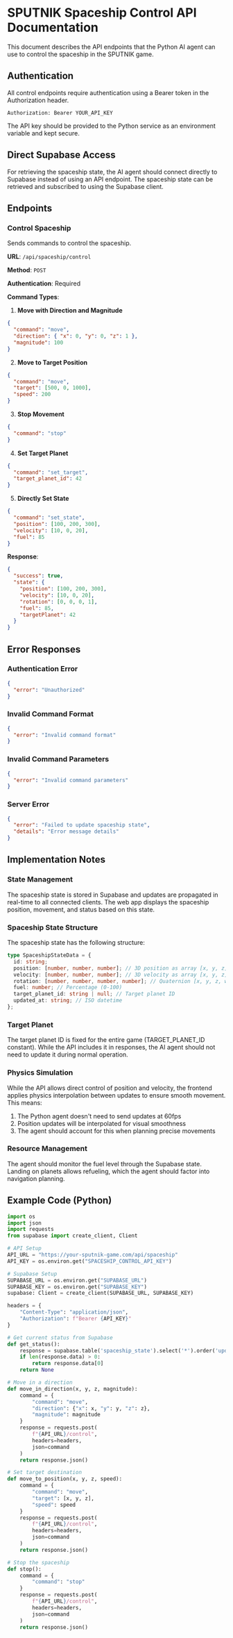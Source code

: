 # SPUTNIK Spaceship Control API Documentation

This document describes the API endpoints that the Python AI agent can use to control the spaceship in the SPUTNIK game.

## Authentication

All control endpoints require authentication using a Bearer token in the Authorization header.

```
Authorization: Bearer YOUR_API_KEY
```

The API key should be provided to the Python service as an environment variable and kept secure.

## Direct Supabase Access

For retrieving the spaceship state, the AI agent should connect directly to Supabase instead of using an API endpoint. The spaceship state can be retrieved and subscribed to using the Supabase client.

## Endpoints

### Control Spaceship

Sends commands to control the spaceship.

**URL**: `/api/spaceship/control`

**Method**: `POST`

**Authentication**: Required

**Command Types**:

1. **Move with Direction and Magnitude**

```json
{
  "command": "move",
  "direction": { "x": 0, "y": 0, "z": 1 },
  "magnitude": 100
}
```

2. **Move to Target Position**

```json
{
  "command": "move",
  "target": [500, 0, 1000],
  "speed": 200
}
```

3. **Stop Movement**

```json
{
  "command": "stop"
}
```

4. **Set Target Planet**

```json
{
  "command": "set_target",
  "target_planet_id": 42
}
```

5. **Directly Set State**

```json
{
  "command": "set_state",
  "position": [100, 200, 300],
  "velocity": [10, 0, 20],
  "fuel": 85
}
```

**Response**:
```json
{
  "success": true,
  "state": {
    "position": [100, 200, 300],
    "velocity": [10, 0, 20],
    "rotation": [0, 0, 0, 1],
    "fuel": 85,
    "targetPlanet": 42
  }
}
```

## Error Responses

### Authentication Error

```json
{
  "error": "Unauthorized"
}
```

### Invalid Command Format

```json
{
  "error": "Invalid command format"
}
```

### Invalid Command Parameters

```json
{
  "error": "Invalid command parameters"
}
```

### Server Error

```json
{
  "error": "Failed to update spaceship state",
  "details": "Error message details"
}
```

## Implementation Notes

### State Management

The spaceship state is stored in Supabase and updates are propagated in real-time to all connected clients. The web app displays the spaceship position, movement, and status based on this state.

### Spaceship State Structure

The spaceship state has the following structure:

```typescript
type SpaceshipStateData = {
  id: string;
  position: [number, number, number]; // 3D position as array [x, y, z]
  velocity: [number, number, number]; // 3D velocity as array [x, y, z]
  rotation: [number, number, number, number]; // Quaternion [x, y, z, w]
  fuel: number; // Percentage (0-100)
  target_planet_id: string | null; // Target planet ID
  updated_at: string; // ISO datetime
};
```

### Target Planet

The target planet ID is fixed for the entire game (TARGET_PLANET_ID constant). While the API includes it in responses, the AI agent should not need to update it during normal operation.

### Physics Simulation

While the API allows direct control of position and velocity, the frontend applies physics interpolation between updates to ensure smooth movement. This means:

1. The Python agent doesn't need to send updates at 60fps
2. Position updates will be interpolated for visual smoothness
3. The agent should account for this when planning precise movements

### Resource Management

The agent should monitor the fuel level through the Supabase state. Landing on planets allows refueling, which the agent should factor into navigation planning.

## Example Code (Python)

```python
import os
import json
import requests
from supabase import create_client, Client

# API Setup
API_URL = "https://your-sputnik-game.com/api/spaceship"
API_KEY = os.environ.get("SPACESHIP_CONTROL_API_KEY")

# Supabase Setup
SUPABASE_URL = os.environ.get("SUPABASE_URL")
SUPABASE_KEY = os.environ.get("SUPABASE_KEY")
supabase: Client = create_client(SUPABASE_URL, SUPABASE_KEY)

headers = {
    "Content-Type": "application/json",
    "Authorization": f"Bearer {API_KEY}"
}

# Get current status from Supabase
def get_status():
    response = supabase.table('spaceship_state').select('*').order('updated_at', desc=True).limit(1).execute()
    if len(response.data) > 0:
        return response.data[0]
    return None

# Move in a direction
def move_in_direction(x, y, z, magnitude):
    command = {
        "command": "move",
        "direction": {"x": x, "y": y, "z": z},
        "magnitude": magnitude
    }
    response = requests.post(
        f"{API_URL}/control", 
        headers=headers,
        json=command
    )
    return response.json()

# Set target destination
def move_to_position(x, y, z, speed):
    command = {
        "command": "move",
        "target": [x, y, z],
        "speed": speed
    }
    response = requests.post(
        f"{API_URL}/control", 
        headers=headers,
        json=command
    )
    return response.json()

# Stop the spaceship
def stop():
    command = {
        "command": "stop"
    }
    response = requests.post(
        f"{API_URL}/control", 
        headers=headers,
        json=command
    )
    return response.json()
``` 